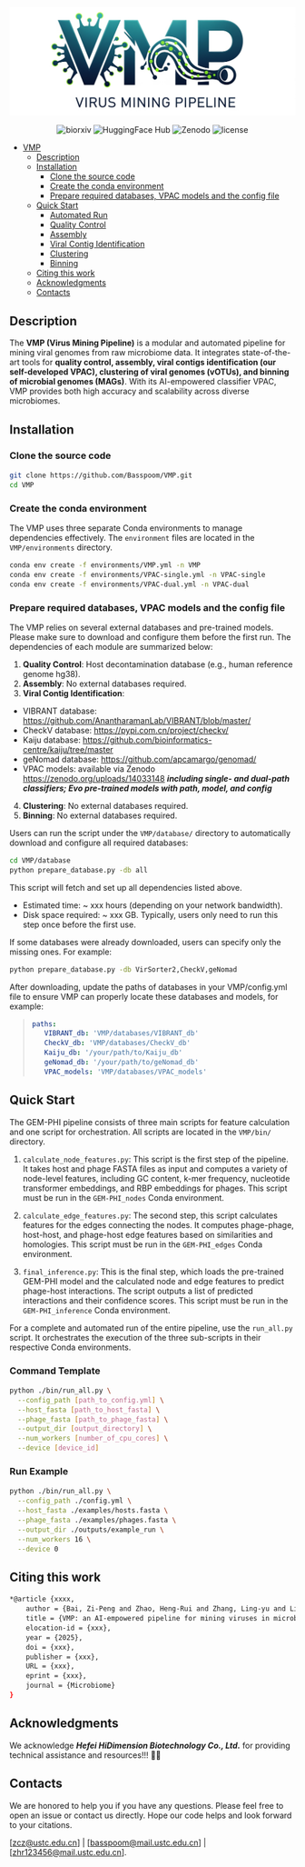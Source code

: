 <div align="center">


![VMP](VMP.jpg)

![biorxiv](https://img.shields.io/badge/bioRxiv-preprint-yellow.svg)
![HuggingFace Hub](https://img.shields.io/badge/%F0%9F%A4%97%20Hugging%20Face-Models-red)
![Zenodo](https://img.shields.io/badge/zenodo-Datasets-green) 
![license](https://img.shields.io/badge/License-CC--BY--NC%204.0-blue.svg?labelColor=gray)

</div>

- [VMP](#VMP)
  - [Description](#description)
  - [Installation](#installation)
    - [Clone the source code](#clone-the-source-code)
    - [Create the conda environment](#create-the-conda-environment)
    - [Prepare required databases, VPAC models and the config file](#prepare-required-databases-VPAC-models-and-the-config-file)
  - [Quick Start](#quick-start)
    - [Automated Run](#automated-run)
    - [Quality Control](#quality-control)
    - [Assembly](#assembly)
    - [Viral Contig Identification](#viral-contig-identification)
    - [Clustering](#clustering)
    - [Binning](#binning)
  - [Citing this work](#citing-this-work)
  - [Acknowledgments](#acknowledgments)
  - [Contacts](#Contacts)




## Description

The **VMP (Virus Mining Pipeline)** is a modular and automated pipeline for mining viral genomes from raw microbiome data.
It integrates state-of-the-art tools for **quality control, assembly, viral contigs identification (our self-developed VPAC), clustering of viral genomes (vOTUs), and binning of microbial genomes (MAGs)**.
With its AI-empowered classifier VPAC, VMP provides both high accuracy and scalability across diverse microbiomes.


## Installation


### Clone the source code

```bash
git clone https://github.com/Basspoom/VMP.git
cd VMP
```


### Create the conda environment

The VMP uses three separate Conda environments to manage dependencies effectively. The `environment` files are located in the `VMP/environments` directory.

```bash
conda env create -f environments/VMP.yml -n VMP
conda env create -f environments/VPAC-single.yml -n VPAC-single
conda env create -f environments/VPAC-dual.yml -n VPAC-dual
```


### Prepare required databases, VPAC models and the config file

The VMP relies on several external databases and pre-trained models. Please make sure to download and configure them before the first run. The dependencies of each module are summarized below:

1. **Quality Control**: Host decontamination database (e.g., human reference genome hg38).
2. **Assembly**: No external databases required.
3. **Viral Contig Identification**: 
 - VIBRANT database: https://github.com/AnantharamanLab/VIBRANT/blob/master/
 - CheckV database: https://pypi.com.cn/project/checkv/
 - Kaiju database: https://github.com/bioinformatics-centre/kaiju/tree/master
 - geNomad database: https://github.com/apcamargo/genomad/
 - VPAC models: available via Zenodo https://zenodo.org/uploads/14033148  ***including single- and dual-path classifiers; Evo pre-trained models with path, model, and config***
4. **Clustering**: No external databases required.
5. **Binning**: No external databases required.

Users can run the script under the `VMP/database/` directory to automatically download and configure all required databases:
```bash
cd VMP/database
python prepare_database.py -db all
```

This script will fetch and set up all dependencies listed above.
- Estimated time: ~ xxx hours (depending on your network bandwidth).
- Disk space required: ~ xxx GB.
Typically, users only need to run this step once before the first use.


If some databases were already downloaded, users can specify only the missing ones. For example:
```bash
python prepare_database.py -db VirSorter2,CheckV,geNomad
```

After downloading, update the paths of databases in your VMP/config.yml file to ensure VMP can properly locate these databases and models, for example:
> ```yml
> paths:
>    VIBRANT_db: 'VMP/databases/VIBRANT_db'
>    CheckV_db: 'VMP/databases/CheckV_db'
>    Kaiju_db: '/your/path/to/Kaiju_db'
>    geNomad_db: '/your/path/to/geNomad_db'
>    VPAC_models: 'VMP/databases/VPAC_models'
> ```







## Quick Start

The GEM-PHI pipeline consists of three main scripts for feature calculation and one script for orchestration. All scripts are located in the `VMP/bin/` directory.

1. `calculate_node_features.py`: This script is the first step of the pipeline. It takes host and phage FASTA files as input and computes a variety of node-level features, including GC content, k-mer frequency, nucleotide transformer embeddings, and RBP embeddings for phages. This script must be run in the `GEM-PHI_nodes` Conda environment.

2. `calculate_edge_features.py`: The second step, this script calculates features for the edges connecting the nodes. It computes phage-phage, host-host, and phage-host edge features based on similarities and homologies. This script must be run in the `GEM-PHI_edges` Conda environment.

3. `final_inference.py`: This is the final step, which loads the pre-trained GEM-PHI model and the calculated node and edge features to predict phage-host interactions. The script outputs a list of predicted interactions and their confidence scores. This script must be run in the `GEM-PHI_inference` Conda environment.

For a complete and automated run of the entire pipeline, use the `run_all.py` script. It orchestrates the execution of the three sub-scripts in their respective Conda environments.


### Command Template

```bash
python ./bin/run_all.py \
  --config_path [path_to_config.yml] \
  --host_fasta [path_to_host_fasta] \
  --phage_fasta [path_to_phage_fasta] \
  --output_dir [output_directory] \
  --num_workers [number_of_cpu_cores] \
  --device [device_id]
```


### Run Example

```bash
python ./bin/run_all.py \
  --config_path ./config.yml \
  --host_fasta ./examples/hosts.fasta \
  --phage_fasta ./examples/phages.fasta \
  --output_dir ./outputs/example_run \
  --num_workers 16 \
  --device 0
```







## Citing this work
```bash
*@article {xxxx,
    author = {Bai, Zi-Peng and Zhao, Heng-Rui and Zhang, Ling-yu and Li, Bo-Rui and Chen, Yuxing and Qiong, Li and Zhou, Cong-Zhao},
    title = {VMP: an AI-empowered pipeline for mining viruses in microbiomes},
    elocation-id = {xxx},
    year = {2025},
    doi = {xxx},
    publisher = {xxx},
    URL = {xxx},
    eprint = {xxx},
    journal = {Microbiome}
}
```



## Acknowledgments

We acknowledge ***Hefei HiDimension Biotechnology Co., Ltd.*** for providing technical assistance and resources!!! 🥰🤗




## Contacts

We are honored to help you if you have any questions. Please feel free to open an issue or contact us directly. Hope our code helps and look forward to your citations.

[zcz@ustc.edu.cn] | [basspoom@mail.ustc.edu.cn] | [zhr123456@mail.ustc.edu.cn].
